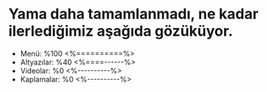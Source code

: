 # Yama daha tamamlanmadı, ne kadar ilerlediğimiz aşağıda gözüküyor.
- Menü:        %100       <%==========%>
- Altyazılar:  %40        <%====------%>
- Videolar:    %0         <%----------%>
- Kaplamalar:  %0         <%----------%>
